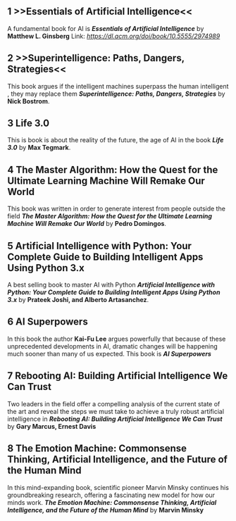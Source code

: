 ## 1   >>Essentials of Artificial Intelligence<<

A fundamental book for AI is **_Essentials of Artificial Intelligence_** by **Matthew L. Ginsberg**
Link: _https://dl.acm.org/doi/book/10.5555/2974989_



## 2 >>Superintelligence: Paths, Dangers, Strategies<<

This book argues if the intelligent machines superpass the human intelligent , they may replace them **_Superintelligence: Paths, Dangers, Strategies_** by **Nick Bostrom**.


## 3   Life 3.0

This is book is about the reality of the future, the age of AI in the book **_Life 3.0_** by **Max Tegmark**.


## 4 The Master Algorithm: How the Quest for the Ultimate Learning Machine Will Remake Our World
This book was written in order to generate interest from people outside the field **_The Master Algorithm: How the Quest for the Ultimate Learning Machine Will Remake Our World_** by **Pedro Domingos**.

## 5 Artificial Intelligence with Python: Your Complete Guide to Building Intelligent Apps Using Python 3.x
A best selling book to master AI with Python **_Artificial Intelligence with Python: Your Complete Guide to Building Intelligent Apps Using Python 3.x_** by **Prateek Joshi, and Alberto Artasanchez**.

## 6 AI Superpowers
In this book the author **Kai-Fu Lee** argues powerfully that because of these unprecedented developments in AI, dramatic changes will be happening much sooner than many of us expected. This book is **_AI Superpowers_**  

## 7 Rebooting AI: Building Artificial Intelligence We Can Trust

Two leaders in the field offer a compelling analysis of the current state of the art and reveal the steps we must take to achieve a truly robust artificial intelligence in **_Rebooting AI: Building Artificial Intelligence We Can Trust_** by **Gary Marcus, Ernest Davis**


## 8 The Emotion Machine: Commonsense Thinking, Artificial Intelligence, and the Future of the Human Mind

In this mind-expanding book, scientific pioneer Marvin Minsky continues his groundbreaking research, offering a fascinating new model for how our minds work. **_The Emotion Machine: Commonsense Thinking, Artificial Intelligence, and the Future of the Human Mind_** by **Marvin Minsky**
